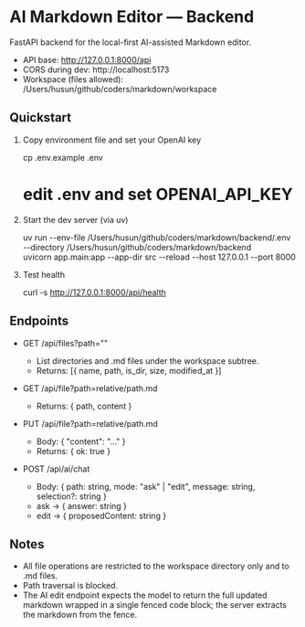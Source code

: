 # AI Markdown Editor — Backend

FastAPI backend for the local-first AI-assisted Markdown editor.

- API base: http://127.0.0.1:8000/api
- CORS during dev: http://localhost:5173
- Workspace (files allowed): /Users/husun/github/coders/markdown/workspace

## Quickstart

1) Copy environment file and set your OpenAI key

   cp .env.example .env
   # edit .env and set OPENAI_API_KEY

2) Start the dev server (via uv)

   uv run --env-file /Users/husun/github/coders/markdown/backend/.env \
     --directory /Users/husun/github/coders/markdown/backend \
     uvicorn app.main:app --app-dir src --reload --host 127.0.0.1 --port 8000

3) Test health

   curl -s http://127.0.0.1:8000/api/health

## Endpoints

- GET /api/files?path=""
  - List directories and .md files under the workspace subtree.
  - Returns: [{ name, path, is_dir, size, modified_at }]

- GET /api/file?path=relative/path.md
  - Returns: { path, content }

- PUT /api/file?path=relative/path.md
  - Body: { "content": "..." }
  - Returns: { ok: true }

- POST /api/ai/chat
  - Body: { path: string, mode: "ask" | "edit", message: string, selection?: string }
  - ask → { answer: string }
  - edit → { proposedContent: string }

## Notes

- All file operations are restricted to the workspace directory only and to .md files.
- Path traversal is blocked.
- The AI edit endpoint expects the model to return the full updated markdown wrapped in a single fenced code block; the server extracts the markdown from the fence.